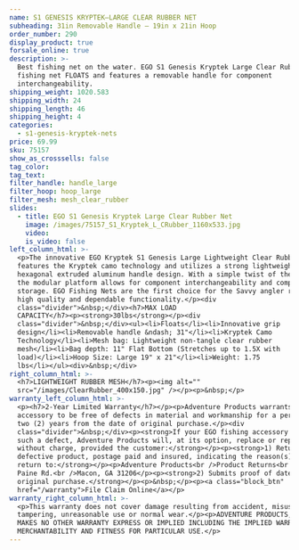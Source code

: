 ```yaml
---
name: S1 GENESIS KRYPTEK—LARGE CLEAR RUBBER NET
subheading: 31in Removable Handle — 19in x 21in Hoop
order_number: 290
display_product: true
forsale_online: true
description: >-
  Best fishing net on the water. EGO S1 Genesis Kryptek Large Clear Rubber
  fishing net FLOATS and features a removable handle for component
  interchangeability.
shipping_weight: 1020.583
shipping_width: 24
shipping_length: 46
shipping_height: 4
categories:
  - s1-genesis-kryptek-nets
price: 69.99
sku: 75157
show_as_crosssells: false
tag_color:
tag_text:
filter_handle: handle_large
filter_hoop: hoop_large
filter_mesh: mesh_clear_rubber
slides:
  - title: EGO S1 Genesis Kryptek Large Clear Rubber Net
    image: /images/75157_S1_Kryptek_L_CRubber_1160x533.jpg
    video:
    is_video: false
left_column_html: >-
  <p>The innovative EGO Kryptek S1 Genesis Large Lightweight Clear Rubber net
  features the Kryptek camo technology and utilizes a strong lightweight
  hexagonal extruded aluminum handle design. With a simple twist of the wrist,
  the modular platform allows for component interchangeability and compact
  storage. EGO Fishing Nets are the first choice for the Savvy angler requiring
  high quality and dependable functionality.</p><div
  class="divider">&nbsp;</div><h7>MAX LOAD
  CAPACITY</h7><p><strong>30lbs</strong></p><div
  class="divider">&nbsp;</div><ul><li>Floats</li><li>Innovative grip
  design</li><li>Removable handle &ndash; 31"</li><li>Kryptek Camo
  Technology</li><li>Mesh bag: Lightweight non-tangle clear rubber
  mesh</li><li>Bag depth: 11" Flat Bottom (Stretches up to 1.5X with
  load)</li><li>Hoop Size: Large 19" x 21"</li><li>Weight: 1.75
  lbs</li></ul><div>&nbsp;</div>
right_column_html: >-
  <h7>LIGHTWEIGHT RUBBER MESH</h7><p><img alt=""
  src="/images/ClearRubber_400x150.jpg" /></p><p>&nbsp;</p>
warranty_left_column_html: >-
  <p><h7>2-Year Limited Warranty</h7></p><p>Adventure Products warrants your EGO
  accessory to be free of defects in material and workmanship for a period of
  two (2) years from the date of original purchase.</p><div
  class="divider">&nbsp;</div><p><strong>If your EGO fishing accessory exhibits
  such a defect, Adventure Products will, at its option, replace or repair it
  without charge, provided the customer:</strong></p><p><strong>1) Returns the
  defective product, postage paid and insured, indicating the reason(s) for the
  return to:</strong></p><p>Adventure Products<br />Product Returns<br />889 Guy
  Paine Rd.<br />Macon, GA 31206</p><p><strong>2) Submits proof of date of
  original purchase.</strong></p><p>&nbsp;</p><p><a class="block_btn"
  href="/warranty">File Claim Online</a></p>
warranty_right_column_html: >-
  <p>This warranty does not cover damage resulting from accident, misuse, abuse,
  tampering, unreasonable use or normal wear.</p><p>ADVENTURE PRODUCTS, INC.
  MAKES NO OTHER WARRANTY EXPRESS OR IMPLIED INCLUDING THE IMPLIED WARRANTIES OF
  MERCHANTABILITY AND FITNESS FOR PARTICULAR USE.</p>
---
```

